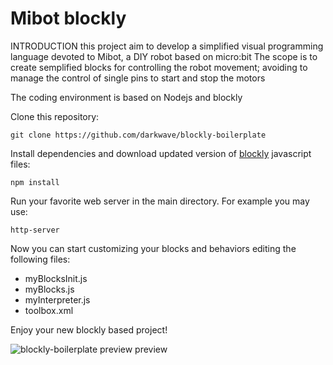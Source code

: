 # Mibot blockly

INTRODUCTION
this project aim to develop a simplified visual programming language devoted to Mibot, a DIY robot based on micro:bit
The scope is to create semplified blocks for controlling the robot movement; avoiding to manage the control of single pins to start and stop the motors

The coding environment is based on Nodejs and blockly

Clone this repository:

```
git clone https://github.com/darkwave/blockly-boilerplate
```

Install dependencies and download updated version of [blockly](https://github.com/google/blockly) javascript files:

```
npm install
```

Run your favorite web server in the main directory. For example you may use:

```
http-server
```

Now you can start customizing your blocks and behaviors editing the following files:

* myBlocksInit.js
* myBlocks.js
* myInterpreter.js
* toolbox.xml

Enjoy your new blockly based project!

![blockly-boilerplate preview preview](https://github.com/cyberparra/raw/master/screenshot.png)
